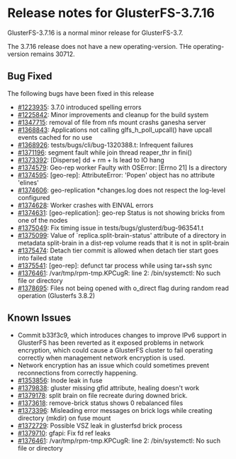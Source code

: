 # Release notes for GlusterFS-3.7.16

GlusterFS-3.7.16 is a normal minor release for GlusterFS-3.7.

The 3.7.16 release does not have a new operating-version. THe operating-version remains 30712.

## Bug Fixed

The following bugs have been fixed in this release

- [#1223935](https://bugzilla.redhat.com/1223935): 3.7.0 introduced spelling errors
- [#1225842](https://bugzilla.redhat.com/1225842): Minor improvements and cleanup for the build system
- [#1347715](https://bugzilla.redhat.com/1347715): removal of file from nfs mount crashs ganesha server
- [#1368843](https://bugzilla.redhat.com/1368843): Applications not calling glfs_h_poll_upcall() have upcall events cached for no use
- [#1368926](https://bugzilla.redhat.com/1368926): tests/bugs/cli/bug-1320388.t: Infrequent failures
- [#1371196](https://bugzilla.redhat.com/1371196): segment fault while join thread reaper_thr in fini()
- [#1373392](https://bugzilla.redhat.com/1373392): [Disperse] dd + rm + ls lead to IO hang
- [#1374579](https://bugzilla.redhat.com/1374579): Geo-rep worker Faulty with OSError: [Errno 21] Is a directory
- [#1374595](https://bugzilla.redhat.com/1374595): [geo-rep]: AttributeError: 'Popen' object has no attribute 'elines'
- [#1374606](https://bugzilla.redhat.com/1374606): geo-replication *changes.log does not respect the log-level configured
- [#1374628](https://bugzilla.redhat.com/1374628): Worker crashes with EINVAL errors
- [#1374631](https://bugzilla.redhat.com/1374631): [geo-replication]: geo-rep Status is not showing bricks from one of the nodes
- [#1375049](https://bugzilla.redhat.com/1375049): Fix timing issue in tests/bugs/glusterd/bug-963541.t
- [#1375099](https://bugzilla.redhat.com/1375099): Value of `replica.split-brain-status' attribute of a directory in metadata split-brain in a dist-rep volume reads that it is not in split-brain
- [#1375474](https://bugzilla.redhat.com/1375474): Detach tier commit is allowed when detach tier start goes into failed state
- [#1375541](https://bugzilla.redhat.com/1375541): [geo-rep]: defunct tar process while using tar+ssh sync
- [#1376461](https://bugzilla.redhat.com/1376461): /var/tmp/rpm-tmp.KPCugR: line 2: /bin/systemctl: No such file or directory
- [#1378695](https://bugzilla.redhat.com/1378695): Files not being opened with o_direct flag during random read operation (Glusterfs 3.8.2)

## Known Issues

- Commit b33f3c9, which introduces changes to improve IPv6 support in GlusterFS has been reverted as it exposed problems in network encryption, which could cause a GlusterFS cluster to fail operating correctly when management network encryption is used.
- Network encryption has an issue which could sometimes prevent reconnections from correctly happening.
- [#1353856](https://bugzilla.redhat.com/1353856): Inode leak in fuse
- [#1379838](https://bugzilla.redhat.com/1379838): gluster missing gfid attribute, healing doesn't work
- [#1379178](https://bugzilla.redhat.com/1379178): split brain on file recreate during downed brick.
- [#1373618](https://bugzilla.redhat.com/1373618): remove-brick status shows 0 rebalanced files
- [#1373396](https://bugzilla.redhat.com/1373396): Misleading error messages on brick logs while creating directory (mkdir) on fuse mount
- [#1372729](https://bugzilla.redhat.com/1372729): Possible VSZ leak in glusterfsd brick process
- [#1379710](https://bugzilla.redhat.com/1379710): gfapi: Fix fd ref leaks
- [#1376461](https://bugzilla.redhat.com/1376461): /var/tmp/rpm-tmp.KPCugR: line 2: /bin/systemctl: No such file or directory
